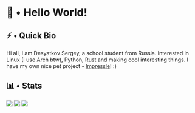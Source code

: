 # 👋 • Hello World!

## ⚡ • Quick Bio

Hi all, I am Desyatkov Sergey, a school student from Russia. Interested in Linux (I use Arch btw), Python, Rust and making cool interesting things. I have my own nice pet project - [Impressle](https://github.com/desyatkoff/impressle)! :)


## 📊 • Stats

![](https://github-readme-stats.vercel.app/api?username=desyatkoff&custom_title=Account%20Info&show=reviews,discussions_started,discussions_answered,prs_merged,prs_merged_percentage&show_icons=true&icon_color=ffffff&theme=github_dark&hide_border=true)
![](https://github-readme-stats.vercel.app/api/top-langs/?username=desyatkoff&custom_title=Languages%20Usage&layout=donut&langs_count=8&theme=github_dark&hide_border=true)
![](https://github-profile-trophy.vercel.app/?username=desyatkoff&no-frame=true&theme=darkhub)
